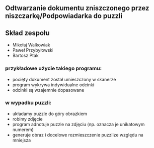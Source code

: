 ## Odtwarzanie dokumentu zniszczonego przez niszczarkę/Podpowiadarka do puzzli

## Skład zespołu
- Mikołaj Walkowiak
- Paweł Przybyłowski
- Bartosz Ptak

### przykładowe użycie takiego programu:
* pocięty dokument został umieszczony w skanerze
* program wykrywa indywidualne odcinki
* odcinki są wzajemnie dopasowane
### w wypadku puzzli:
* układamy puzzle do góry obrazkiem
* robimy zdjęcie
* program adnotuje puzzle na zdjęciu (np. oznacza je unikatowym numerem)
* generuje obraz i docelowe rozmieszczenie puzzlize względu na mniejsza
